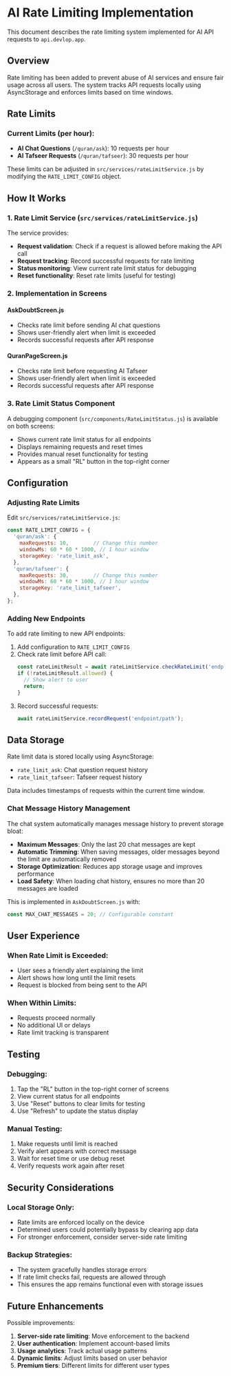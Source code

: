 # AI Rate Limiting Implementation

This document describes the rate limiting system implemented for AI API requests to `api.devlop.app`.

## Overview

Rate limiting has been added to prevent abuse of AI services and ensure fair usage across all users. The system tracks API requests locally using AsyncStorage and enforces limits based on time windows.

## Rate Limits

### Current Limits (per hour):
- **AI Chat Questions** (`/quran/ask`): 10 requests per hour
- **AI Tafseer Requests** (`/quran/tafseer`): 30 requests per hour

These limits can be adjusted in `src/services/rateLimitService.js` by modifying the `RATE_LIMIT_CONFIG` object.

## How It Works

### 1. Rate Limit Service (`src/services/rateLimitService.js`)

The service provides:
- **Request validation**: Check if a request is allowed before making the API call
- **Request tracking**: Record successful requests for rate limiting
- **Status monitoring**: View current rate limit status for debugging
- **Reset functionality**: Reset rate limits (useful for testing)

### 2. Implementation in Screens

#### AskDoubtScreen.js
- Checks rate limit before sending AI chat questions
- Shows user-friendly alert when limit is exceeded
- Records successful requests after API response

#### QuranPageScreen.js
- Checks rate limit before requesting AI Tafseer
- Shows user-friendly alert when limit is exceeded  
- Records successful requests after API response

### 3. Rate Limit Status Component

A debugging component (`src/components/RateLimitStatus.js`) is available on both screens:
- Shows current rate limit status for all endpoints
- Displays remaining requests and reset times
- Provides manual reset functionality for testing
- Appears as a small "RL" button in the top-right corner

## Configuration

### Adjusting Rate Limits

Edit `src/services/rateLimitService.js`:

```javascript
const RATE_LIMIT_CONFIG = {
  'quran/ask': {
    maxRequests: 10,        // Change this number
    windowMs: 60 * 60 * 1000, // 1 hour window
    storageKey: 'rate_limit_ask',
  },
  'quran/tafseer': {
    maxRequests: 30,        // Change this number
    windowMs: 60 * 60 * 1000, // 1 hour window
    storageKey: 'rate_limit_tafseer',
  },
};
```

### Adding New Endpoints

To add rate limiting to new API endpoints:

1. Add configuration to `RATE_LIMIT_CONFIG`
2. Check rate limit before API call:
   ```javascript
   const rateLimitResult = await rateLimitService.checkRateLimit('endpoint/path');
   if (!rateLimitResult.allowed) {
     // Show alert to user
     return;
   }
   ```
3. Record successful requests:
   ```javascript
   await rateLimitService.recordRequest('endpoint/path');
   ```

## Data Storage

Rate limit data is stored locally using AsyncStorage:
- `rate_limit_ask`: Chat question request history
- `rate_limit_tafseer`: Tafseer request history

Data includes timestamps of requests within the current time window.

### Chat Message History Management

The chat system automatically manages message history to prevent storage bloat:
- **Maximum Messages**: Only the last 20 chat messages are kept
- **Automatic Trimming**: When saving messages, older messages beyond the limit are automatically removed
- **Storage Optimization**: Reduces app storage usage and improves performance
- **Load Safety**: When loading chat history, ensures no more than 20 messages are loaded

This is implemented in `AskDoubtScreen.js` with:
```javascript
const MAX_CHAT_MESSAGES = 20; // Configurable constant
```

## User Experience

### When Rate Limit is Exceeded:
- User sees a friendly alert explaining the limit
- Alert shows how long until the limit resets
- Request is blocked from being sent to the API

### When Within Limits:
- Requests proceed normally
- No additional UI or delays
- Rate limit tracking is transparent

## Testing

### Debugging:
1. Tap the "RL" button in the top-right corner of screens
2. View current status for all endpoints
3. Use "Reset" buttons to clear limits for testing
4. Use "Refresh" to update the status display

### Manual Testing:
1. Make requests until limit is reached
2. Verify alert appears with correct message
3. Wait for reset time or use debug reset
4. Verify requests work again after reset

## Security Considerations

### Local Storage Only:
- Rate limits are enforced locally on the device
- Determined users could potentially bypass by clearing app data
- For stronger enforcement, consider server-side rate limiting

### Backup Strategies:
- The system gracefully handles storage errors
- If rate limit checks fail, requests are allowed through
- This ensures the app remains functional even with storage issues

## Future Enhancements

Possible improvements:
1. **Server-side rate limiting**: Move enforcement to the backend
2. **User authentication**: Implement account-based limits
3. **Usage analytics**: Track actual usage patterns
4. **Dynamic limits**: Adjust limits based on user behavior
5. **Premium tiers**: Different limits for different user types
